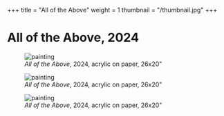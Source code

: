 +++
title = "All of the Above"
weight = 1
thumbnail = "/thumbnail.jpg"
+++

# All of the Above, 2024

<figure>
    <img src="/painting1.jpg"
         alt="painting">
    <figcaption><em>All of the Above</em>, 2024, acrylic on paper, 26x20"</figcaption>
</figure>

<figure>
    <img src="/painting2.jpg"
         alt="painting">
    <figcaption><em>All of the Above</em>, 2024, acrylic on paper, 26x20"</figcaption>
</figure>

<figure>
    <img src="/painting3.jpg"
         alt="painting">
    <figcaption><em>All of the Above</em>, 2024, acrylic on paper, 26x20"</figcaption>
</figure>

